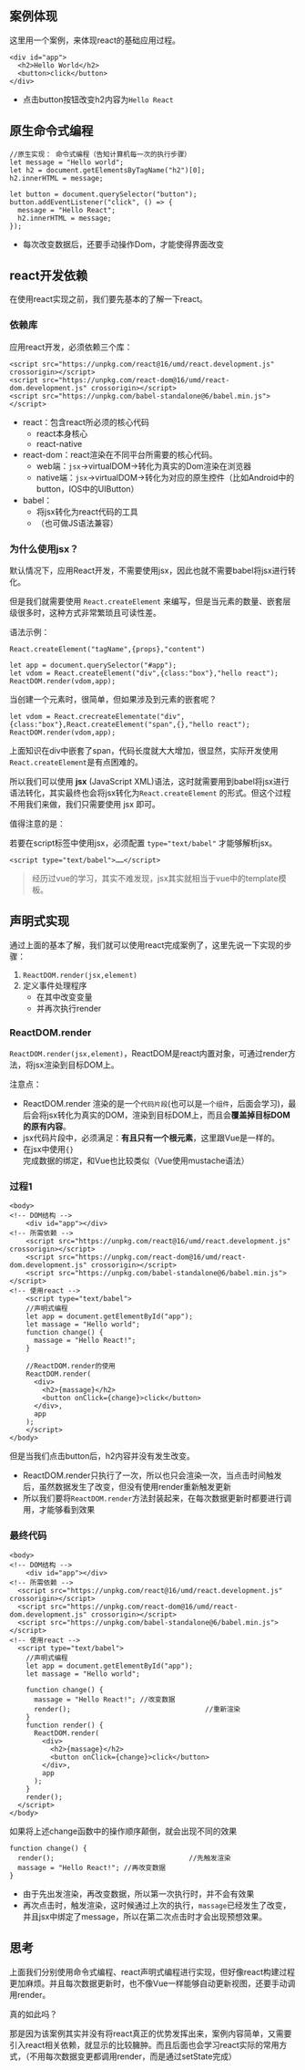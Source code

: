 ## 案例体现

这里用一个案例，来体现react的基础应用过程。

```
<div id="app">
  <h2>Hello World</h2>
  <button>click</button>
</div>
```

* 点击button按钮改变h2内容为`Hello React`

## 原生命令式编程

```
//原生实现： 命令式编程（告知计算机每一次的执行步骤）
let message = "Hello world";
let h2 = document.getElementsByTagName("h2")[0];
h2.innerHTML = message;

let button = document.querySelector("button");
button.addEventListener("click", () => {
  message = "Hello React";
  h2.innerHTML = message;
});
```

* 每次改变数据后，还要手动操作Dom，才能使得界面改变

## react开发依赖

在使用react实现之前，我们要先基本的了解一下react。

### 依赖库

应用react开发，必须依赖三个库：

```
<script src="https://unpkg.com/react@16/umd/react.development.js" crossorigin></script>
<script src="https://unpkg.com/react-dom@16/umd/react-dom.development.js" crossorigin></script>
<script src="https://unpkg.com/babel-standalone@6/babel.min.js"></script>
```

* react：包含react所必须的核心代码
  * react本身核心
  * react-native
* react-dom：react渲染在不同平台所需要的核心代码。
  * web端：`jsx`->virtualDOM->转化为真实的Dom渲染在浏览器
  * native端：`jsx`->virtualDOM->转化为对应的原生控件（比如Android中的button，IOS中的UIButton）
* babel：
  * 将jsx转化为react代码的工具
  * （也可做JS语法兼容）

### 为什么使用jsx？

默认情况下，应用React开发，不需要使用jsx，因此也就不需要babel将jsx进行转化。

但是我们就需要使用 `React.createElement` 来编写，但是当元素的数量、嵌套层级很多时，这种方式非常繁琐且可读性差。

语法示例：

`React.createElement("tagName",{props},"content")`

```
let app = document.querySelector("#app");
let vdom = React.createElement("div",{class:"box"},"hello react");
ReactDOM.render(vdom,app);
```

当创建一个元素时，很简单，但如果涉及到元素的嵌套呢？

```
let vdom = React.crecreateElementate("div",{class:"box"},React.createElement("span",{},"hello react");
ReactDOM.render(vdom,app);
```

上面知识在div中嵌套了span，代码长度就大大增加，很显然，实际开发使用`React.createElement`是有点困难的。

所以我们可以使用 **jsx** (JavaScript XML)语法，这时就需要用到babel将jsx进行语法转化，其实最终也会将jsx转化为`React.createElement` 的形式。但这个过程不用我们来做，我们只需要使用 jsx 即可。

值得注意的是：

若要在script标签中使用jsx，必须配置 `type="text/babel"` 才能够解析jsx。

```
<script type="text/babel">……</script>
```

>经历过vue的学习，其实不难发现，jsx其实就相当于vue中的template模板。

## 声明式实现

通过上面的基本了解，我们就可以使用react完成案例了，这里先说一下实现的步骤：

1. `ReactDOM.render(jsx,element)`
2. 定义事件处理程序
   * 在其中改变变量
   * 并再次执行render

### ReactDOM.render

`ReactDOM.render(jsx,element)`，ReactDOM是react内置对象，可通过render方法，将jsx渲染到目标DOM上。

注意点：

* ReactDOM.render 渲染的是一个`代码片段`(也可以是`一个组件`，后面会学习)，最后会将jsx转化为真实的DOM，渲染到目标DOM上，而且会**覆盖掉目标DOM的原有内容**。
* jsx代码片段中，必须满足：**有且只有一个根元素**，这里跟Vue是一样的。
* 在jsx中使用`{}`完成数据的绑定，和Vue也比较类似（Vue使用mustache语法）

### 过程1

```
<body>
<!-- DOM结构 -->
	<div id="app"></div>
<!-- 所需依赖 -->
	<script src="https://unpkg.com/react@16/umd/react.development.js" crossorigin></script>
	<script src="https://unpkg.com/react-dom@16/umd/react-dom.development.js" crossorigin></script>
	<script src="https://unpkg.com/babel-standalone@6/babel.min.js"></script>
<!-- 使用react -->
	<script type="text/babel">
    //声明式编程
    let app = document.getElementById("app");
    let massage = "Hello world";
    function change() {
      massage = "Hello React!";
    }
    
    //ReactDOM.render的使用
    ReactDOM.render(
      <div>
        <h2>{massage}</h2>
        <button onClick={change}>click</button>
      </div>,
      app
    );
	</script>
</body>
```

但是当我们点击button后，h2内容并没有发生改变。

* ReactDOM.render只执行了一次，所以也只会渲染一次，当点击时间触发后，虽然数据发生了改变，但没有使用render重新触发更新
* 所以我们要将`ReactDOM.render`方法封装起来，在每次数据更新时都要进行调用，才能够看到效果

### 最终代码

```
<body>
<!-- DOM结构 -->
	<div id="app"></div>
<!-- 所需依赖 -->
  <script src="https://unpkg.com/react@16/umd/react.development.js" crossorigin></script>
  <script src="https://unpkg.com/react-dom@16/umd/react-dom.development.js" crossorigin></script>
  <script src="https://unpkg.com/babel-standalone@6/babel.min.js"></script>
<!-- 使用react -->
  <script type="text/babel">
    //声明式编程
    let app = document.getElementById("app");
    let massage = "Hello world";
    
    function change() {
      massage = "Hello React!";	//改变数据
      render();									//重新渲染
    }
    function render() {
      ReactDOM.render(
        <div>
          <h2>{massage}</h2>
          <button onClick={change}>click</button>
        </div>,
        app
      );
    }
    render();
  </script>
</body>
```

如果将上述change函数中的操作顺序颠倒，就会出现不同的效果

```
function change() {
  render();									//先触发渲染
  massage = "Hello React!";	//再改变数据
}
```

* 由于先出发渲染，再改变数据，所以第一次执行时，并不会有效果
* 再次点击时，触发渲染，这时候通过上次的执行，`massage`已经发生了改变，并且jsx中绑定了message，所以在第二次点击时才会出现预想效果。

## 思考

​	上面我们分别使用命令式编程、react声明式编程进行实现，但好像react构建过程更加麻烦。并且每次数据更新时，也不像Vue一样能够自动更新视图，还要手动调用render。

真的如此吗？

​	那是因为该案例其实并没有将react真正的优势发挥出来，案例内容简单，又需要引入react相关依赖，就显示的比较臃肿。而且后面也会学习react实际的常用方式，（不用每次数据变更都调用render，而是通过setState完成）

